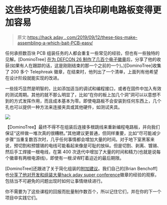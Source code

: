 # 这些技巧使组装几百块印刷电路板变得更加容易

> 原文:[https://hack aday . com/2019/09/12/these-tips-make-assembling-a-which-bait-PCB-easy/](https://hackaday.com/2019/09/12/these-tips-make-assembling-a-few-hundred-pcbs-easier/)

任何承担数百块 PCB 组装任务的人都会重复一些常见的经验，但也有一些独特的见解。[DominoTree] [在为 DEFCON 26 制作了几百个电子徽章](https://spun.io/2018/12/15/lessons-from-running-a-small-scale-electronics-factory-in-my-guest-bedroom-part-1-design/)后，分享了他的收获(如果有人在跟踪的话，这是刚刚结束的那一个之前的一个)。)[DominoTree]收集了 200 多个 Telephreak 徽章，在结束时，他列出了一个清单，上面列有他希望在设计阶段就能实现的改进。

一些技巧显然是明智的，比如添加适当的调试和编程接口，或者在固件中加入有效的测试周期。其他的就不那么明显了，比如“在你的板上加几个洞”洞可以以意想不到的方式发挥作用，而且成本基本为零。即使电路板不会安装到任何东西上，几个孔也可以提供一种方法来连接夹具或其他硬件，如测试夹具。

[![](../Images/3875a4de2b5565c8e788ef666990ef70.png)](https://hackaday.com/?attachment_id=375576)

【DominoTree】最终不得不在组装后连接多根跳线来重新编程电路板，并向我们保证“这样做一堆次真的很糟糕。”其他建议更普通，但同样重要，比如“尽可能减少步骤”当重复数百次时，几乎任何事情都会增加大量的时间。对于地下室黑客来说，预切割和预镀锡的电线可能看起来像是可耻的放纵。但是切割、剥离、镀锡、然后手工焊接一根电线，在第 400 次迭代中增加了大量的时间和精力(也就是说每个徽章有两根电源线)，即使有一根*没有*盯着迫近的最后期限。

[DominoTree]还跟进了关于简化组装的[附加建议](https://spun.io/2019/04/28/lessons-from-running-a-small-scale-electronics-factory-in-my-guest-bedroom-part-2-assembly/)。我们自己的[Brian Benchoff]也[分享了他对开发和组装大量](https://hackaday.com/2017/11/15/the-perils-of-developing-the-hackaday-superconference-badge/)[hack aday super conference](https://hackaday.com/2019/05/28/hackaday-superconference-tickets-and-proposals-are-live-right-now/)徽章的经验的观察，包括当不可避免的问题出现时如何让事情继续进行。

你不需要为了这些课程的回报而批量制作数百个，所以记住它们，并在你的下一个项目中实践它们。